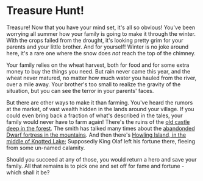 # Treasure Hunt!

Treasure! Now that you have your mind set, it's all so obvious! You've
been worrying all summer how your family is going to make it through
the winter. With the crops failed from the drought, it's looking
pretty grim for your parents and your little brother. And for
yourself! Winter is no joke around here, it's a rare one where the
snow does *not* reach the top of the chimney.

Your family relies on the wheat harvest, both for food and for some
extra money to buy the things you need. But rain never came this year,
and the wheat never matured, no matter how much water you hauled from
the river, over a mile away. Your brother's too small to realize the
gravity of the situation, but you can see the terror in your parents'
faces.

But there are other ways to make it than farming. You've heard the
rumors at the market, of vast wealth hidden in the lands around your
village. If you could even bring back a fraction of what's described
in the tales, your family would never have to farm again! There's the
ruins of the [old castle deep in the forest](./CastleStart.md). The
smith has talked many times about the
[abandonded Dwarf fortress in the mountains](./DwarfStart.md). And
then there's
[Howling Island, in the middle of Knotted Lake](./IslandStart.md);
Supposedly King Olaf left his fortune there, fleeing from some
un-named calamity.

Should you succeed at any of those, you would return a hero and save
your family. All that remains is to pick one and set off for fame and
fortune - which shall it be?
